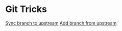 # Git Tricks

[Sync branch to upstream](./sync-branch-to-upstream.md)
[Add branch from upstream](./add-branch-from-upstream.md)